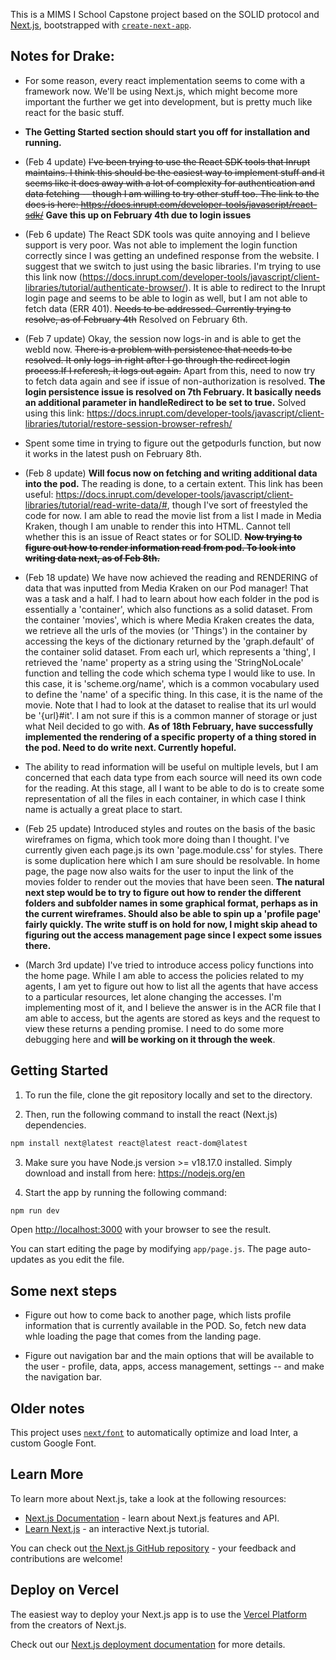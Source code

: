 This is a MIMS I School Capstone project based on the SOLID protocol and [Next.js](https://nextjs.org/), bootstrapped with [`create-next-app`](https://github.com/vercel/next.js/tree/canary/packages/create-next-app).

## Notes for Drake:

* For some reason, every react implementation seems to come with a framework now. We'll be using Next.js, which might become more important the further we get into development, but is pretty much like react for the basic stuff. 

* **The Getting Started section should start you off for installation and running.**

* (Feb 4 update) ~~I've been trying to use the React SDK tools that Inrupt maintains. I think this should be the easiest way to implement stuff and it seems like it does away with a lot of complexity for authentication and data fetching -- though I am willing to try other stuff too. The link to the docs is here: https://docs.inrupt.com/developer-tools/javascript/react-sdk/~~ **Gave this up on February 4th due to login issues**

* (Feb 6 update) The React SDK tools was quite annoying and I believe support is very poor. Was not able to implement the login function correctly since I was getting an undefined response from the website. I suggest that we switch to just using the basic libraries. I'm trying to use this link now (https://docs.inrupt.com/developer-tools/javascript/client-libraries/tutorial/authenticate-browser/). It is able to redirect to the Inrupt login page and seems to be able to login as well, but I am not able to fetch data (ERR 401). ~~Needs to be addressed. Currently trying to resolve, as of February 4th~~ Resolved on February 6th. 

* (Feb 7 update) Okay, the session now logs-in and is able to get the webId now. ~~There is a problem with persistence that needs to be resolved. It only logs-in right after I go through the redirect login process.If I referesh, it logs out again.~~ Apart from this, need to now try to fetch data again and see if issue of non-authorization is resolved. **The login persistence issue is resolved on 7th February. It basically needs an additional parameter in handleRedirect to be set to true.** Solved using this link: https://docs.inrupt.com/developer-tools/javascript/client-libraries/tutorial/restore-session-browser-refresh/

* Spent some time in trying to figure out the getpodurls function, but now it works in the latest push on February 8th. 

* (Feb 8 update) **Will focus now on fetching and writing additional data into the pod.** The reading is done, to a certain extent. This link has been useful: https://docs.inrupt.com/developer-tools/javascript/client-libraries/tutorial/read-write-data/#, though I've sort of freestyled the code for now. I am able to read the movie list from a list I made in Media Kraken, though I am unable to render this into HTML. Cannot tell whether this is an issue of React states or for SOLID. **~~Now trying to figure out how to render information read from pod. To look into writing data next, as of Feb 8th.~~**

* (Feb 18 update) We have now achieved the reading and RENDERING of data that was inputted from Media Kraken on our Pod manager! That was a task and a half. I had to learn about how each folder in the pod is essentially a 'container', which also functions as a solid dataset. From the container 'movies', which is where Media Kraken creates the data, we retrieve all the urls of the movies (or 'Things') in the container by accessing the keys of the dictionary returned by the 'graph.default' of the container solid dataset. From each url, which represents a 'thing', I retrieved the 'name' property as a string using the 'StringNoLocale' function and telling the code which schema type I would like to use. In this case, it is 'scheme.org/name', which is a common vocabulary used to define the 'name' of a specific thing. In this case, it is the name of the movie. Note that I had to look at the dataset to realise that its url would be '{url}#it'. I am not sure if this is a common manner of storage or just what Neil decided to go with. **As of 18th February, have successfully implemented the rendering of a specific property of a thing stored in the pod. Need to do write next. Currently hopeful.**

* The ability to read information will be useful on multiple levels, but I am concerned that each data type from each source will  need its own code for the reading. At this stage, all I want to be able to do is to create some representation of all the files in each container, in which case I think name is actually a great place to start. 

* (Feb 25 update) Introduced styles and routes on the basis of the basic wireframes on figma, which took more doing than I thought. I've currently given each page.js its own 'page.module.css' for styles. There is some duplication here which I am sure should be resolvable. In home page, the page now also waits for the user to input the link of the movies folder to render out the movies that have been seen. **The natural next step would be to try to figure out how to render the different folders and subfolder names in some graphical format, perhaps as in the current wireframes. Should also be able to spin up a 'profile page' fairly quickly. The write stuff is on hold for now, I might skip ahead to figuring out the access management page since I expect some issues there.**

* (March 3rd update) I've tried to introduce access policy functions into the home page. While I am able to access the policies related to my agents, I am yet to figure out how to list all the agents that have access to a particular resources, let alone changing the accesses. I'm implementing most of it, and I believe the answer is in the ACR file that I am able to access, but the agents are stored as keys and the request to view these returns a pending promise. 
I need to do some more debugging here and **will be working on it through the week**. 


## Getting Started

1. To run the file, clone the git repository locally and set to the directory. 

2. Then, run the following command to install the react (Next.js) dependencies. 

```bash
npm install next@latest react@latest react-dom@latest
```
3. Make sure you have Node.js version >= v18.17.0 installed. Simply download and install from here: https://nodejs.org/en

4. Start the app by running the following command:

```bash
npm run dev
```


Open [http://localhost:3000](http://localhost:3000) with your browser to see the result.

You can start editing the page by modifying `app/page.js`. The page auto-updates as you edit the file.


## Some next steps

* Figure out how to come back to another page, which lists profile information that is currently available in the POD. So, fetch new data whle loading the page that comes from the landing page. 

* Figure out navigation bar and the main options that will be available to the user - profile, data, apps, access management, settings -- and make the navigation bar. 


## Older notes

This project uses [`next/font`](https://nextjs.org/docs/basic-features/font-optimization) to automatically optimize and load Inter, a custom Google Font.

## Learn More

To learn more about Next.js, take a look at the following resources:

- [Next.js Documentation](https://nextjs.org/docs) - learn about Next.js features and API.
- [Learn Next.js](https://nextjs.org/learn) - an interactive Next.js tutorial.

You can check out [the Next.js GitHub repository](https://github.com/vercel/next.js/) - your feedback and contributions are welcome!

## Deploy on Vercel

The easiest way to deploy your Next.js app is to use the [Vercel Platform](https://vercel.com/new?utm_medium=default-template&filter=next.js&utm_source=create-next-app&utm_campaign=create-next-app-readme) from the creators of Next.js.

Check out our [Next.js deployment documentation](https://nextjs.org/docs/deployment) for more details.
